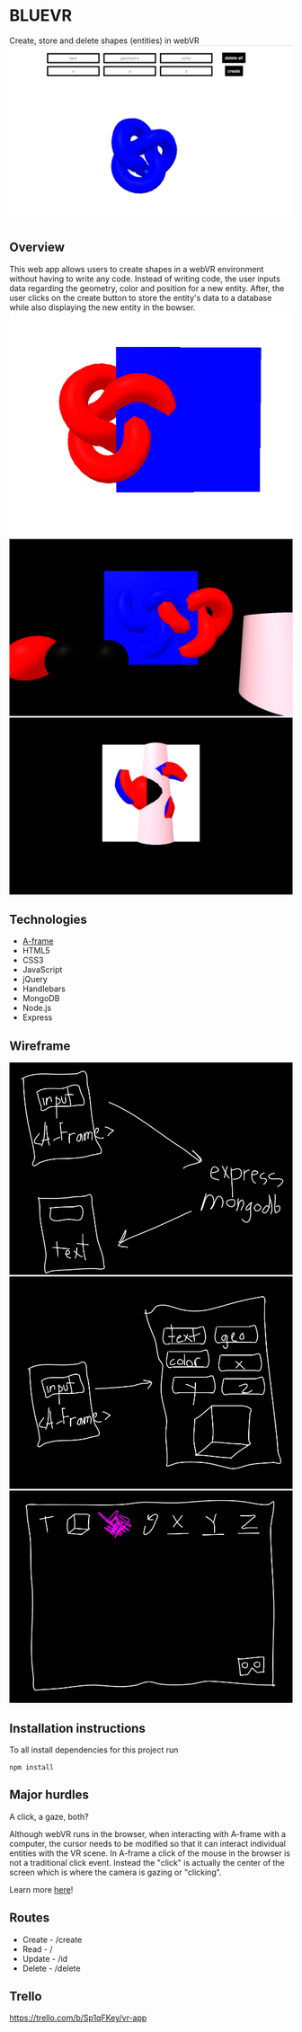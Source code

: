 # BLUEVR
Create, store and delete shapes (entities) in webVR
![](assets/assets1.png?raw=true)


## Overview
This web app allows users to create shapes in a webVR environment without having to write any code. Instead of writing code, the user inputs data regarding the geometry, color and position for a new entity. After, the user clicks on the create button to store the entity's data to a database while also displaying the new entity in the bowser.
![](assets/assets2.png?raw=true)
![](assets/assets3.png?raw=true)
![](assets/assets4.png?raw=true)


## Technologies
- [A-frame](https://aframe.io/)
- HTML5
- CSS3
- JavaScript
- jQuery
- Handlebars
- MongoDB
- Node.js
- Express


## Wireframe
![](assets/wireframe1.png?raw=true)
![](assets/wireframe2.png?raw=true)
![](assets/wireframe3.png?raw=true)


## Installation instructions
To all install dependencies for this project run
```
npm install
```

## Major hurdles
A click, a gaze, both?

Although webVR runs in the browser, when interacting with A-frame with a computer, the cursor needs to be modified so that it can interact individual entities with the VR scene. In A-frame a click of the mouse in the browser is not a traditional click event. Instead the "click" is actually the center of the screen which is where the camera is gazing or "clicking".

Learn more [here](https://aframe.io/docs/0.5.0/components/cursor.html#sidebar)!


## Routes
- Create - /create
- Read - /
- Update - /id
- Delete - /delete

## Trello
https://trello.com/b/Sp1qFKey/vr-app
